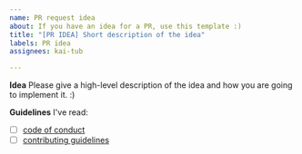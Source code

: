```yaml
---
name: PR request idea
about: If you have an idea for a PR, use this template :)
title: "[PR IDEA] Short description of the idea"
labels: PR idea
assignees: kai-tub

---
```


**Idea**
Please give a high-level description of the idea and how you are going to implement it. :)

**Guidelines**
I've read:
- [ ]  [code of conduct](https://github.com/kai-tub/latex-beamer-pure-minimalistic/blob/master/CODE_OF_CONDUCT.md)
- [ ] [contributing guidelines](https://github.com/kai-tub/latex-beamer-pure-minimalistic/blob/master/CONTRIBUTING.md)
